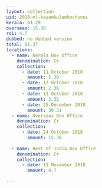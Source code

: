 ```yaml
---
layout: collection
uid: 2018-ml-kayamkulamkochunni
kerala: 41.29 
overseas: 15.38 
roi: 4.7 
dubbed: no dubbed version
total: 61.37 
locations:
  - name: Kerala Box Office
    denomination: Cr
    collection:
      - date: 11 October 2018
        amount: 5.30
      - date: 12 October 2018
        amount: 2.36
      - date: 13 October 2018
        amount: 3.32
      - date: 25 December 2018
        amount: 30.31
  - name: Overseas Box Office 
    denomination: Cr
    collection:
      - date: 24 October 2018
        amount: 15.38 
      
  - name: Rest Of India Box Office 
    denomination: Cr
    collection:
      - date: 11 November 2018
        amount: 4.7
      
---
```

